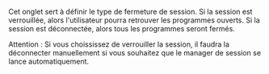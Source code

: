 Cet onglet sert à définir le type de fermeture de session.
Si la session est verrouillée, alors l'utilisateur pourra retrouver les programmes ouverts.
Si la session est déconnectée, alors tous les programmes seront fermés.

Attention : Si vous choississez de verrouiller la session, il faudra la déconnecter manuellement si vous souhaitez que le manager de session se lance automatiquement.